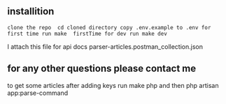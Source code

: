 ## installition 
``
clone the repo 
cd cloned directory
copy .env.example to .env
for first time run make  firstTime
for dev run make dev
``

I attach this file for api docs parser-articles.postman_collection.json

## for any other questions please contact me


to get some articles after adding keys
run make php 
and then php artisan app:parse-command
